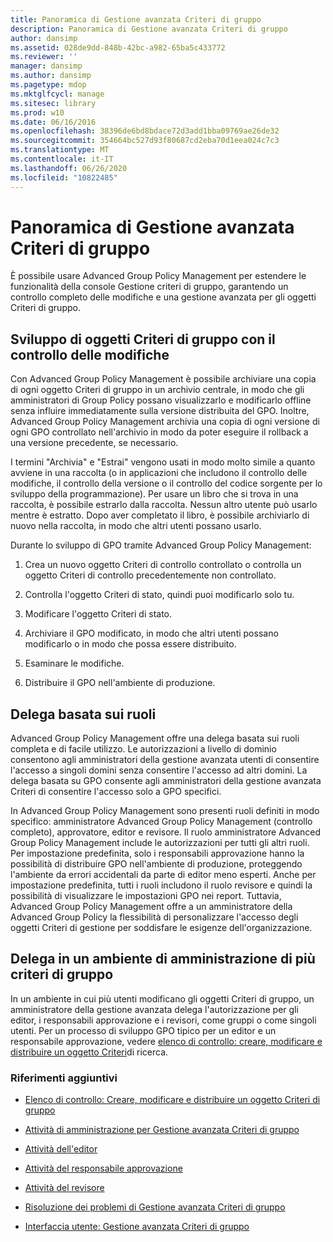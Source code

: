 ```yaml
---
title: Panoramica di Gestione avanzata Criteri di gruppo
description: Panoramica di Gestione avanzata Criteri di gruppo
author: dansimp
ms.assetid: 028de9dd-848b-42bc-a982-65ba5c433772
ms.reviewer: ''
manager: dansimp
ms.author: dansimp
ms.pagetype: mdop
ms.mktglfcycl: manage
ms.sitesec: library
ms.prod: w10
ms.date: 06/16/2016
ms.openlocfilehash: 38396de6bd8bdace72d3add1bba09769ae26de32
ms.sourcegitcommit: 354664bc527d93f80687cd2eba70d1eea024c7c3
ms.translationtype: MT
ms.contentlocale: it-IT
ms.lasthandoff: 06/26/2020
ms.locfileid: "10822485"
---
```

# Panoramica di Gestione avanzata Criteri di gruppo


È possibile usare Advanced Group Policy Management per estendere le funzionalità della console Gestione criteri di gruppo, garantendo un controllo completo delle modifiche e una gestione avanzata per gli oggetti Criteri di gruppo.

## Sviluppo di oggetti Criteri di gruppo con il controllo delle modifiche


Con Advanced Group Policy Management è possibile archiviare una copia di ogni oggetto Criteri di gruppo in un archivio centrale, in modo che gli amministratori di Group Policy possano visualizzarlo e modificarlo offline senza influire immediatamente sulla versione distribuita del GPO. Inoltre, Advanced Group Policy Management archivia una copia di ogni versione di ogni GPO controllato nell'archivio in modo da poter eseguire il rollback a una versione precedente, se necessario.

I termini "Archivia" e "Estrai" vengono usati in modo molto simile a quanto avviene in una raccolta (o in applicazioni che includono il controllo delle modifiche, il controllo della versione o il controllo del codice sorgente per lo sviluppo della programmazione). Per usare un libro che si trova in una raccolta, è possibile estrarlo dalla raccolta. Nessun altro utente può usarlo mentre è estratto. Dopo aver completato il libro, è possibile archiviarlo di nuovo nella raccolta, in modo che altri utenti possano usarlo.

Durante lo sviluppo di GPO tramite Advanced Group Policy Management:

1.  Crea un nuovo oggetto Criteri di controllo controllato o controlla un oggetto Criteri di controllo precedentemente non controllato.

2.  Controlla l'oggetto Criteri di stato, quindi puoi modificarlo solo tu.

3.  Modificare l'oggetto Criteri di stato.

4.  Archiviare il GPO modificato, in modo che altri utenti possano modificarlo o in modo che possa essere distribuito.

5.  Esaminare le modifiche.

6.  Distribuire il GPO nell'ambiente di produzione.

## Delega basata sui ruoli


Advanced Group Policy Management offre una delega basata sui ruoli completa e di facile utilizzo. Le autorizzazioni a livello di dominio consentono agli amministratori della gestione avanzata utenti di consentire l'accesso a singoli domini senza consentire l'accesso ad altri domini. La delega basata su GPO consente agli amministratori della gestione avanzata Criteri di consentire l'accesso solo a GPO specifici.

In Advanced Group Policy Management sono presenti ruoli definiti in modo specifico: amministratore Advanced Group Policy Management (controllo completo), approvatore, editor e revisore. Il ruolo amministratore Advanced Group Policy Management include le autorizzazioni per tutti gli altri ruoli. Per impostazione predefinita, solo i responsabili approvazione hanno la possibilità di distribuire GPO nell'ambiente di produzione, proteggendo l'ambiente da errori accidentali da parte di editor meno esperti. Anche per impostazione predefinita, tutti i ruoli includono il ruolo revisore e quindi la possibilità di visualizzare le impostazioni GPO nei report. Tuttavia, Advanced Group Policy Management offre a un amministratore della Advanced Group Policy la flessibilità di personalizzare l'accesso degli oggetti Criteri di gestione per soddisfare le esigenze dell'organizzazione.

## Delega in un ambiente di amministrazione di più criteri di gruppo


In un ambiente in cui più utenti modificano gli oggetti Criteri di gruppo, un amministratore della gestione avanzata delega l'autorizzazione per gli editor, i responsabili approvazione e i revisori, come gruppi o come singoli utenti. Per un processo di sviluppo GPO tipico per un editor e un responsabile approvazione, vedere [elenco di controllo: creare, modificare e distribuire un oggetto Criteri](checklist-create-edit-and-deploy-a-gpo.md)di ricerca.

### Riferimenti aggiuntivi

-   [Elenco di controllo: Creare, modificare e distribuire un oggetto Criteri di gruppo](checklist-create-edit-and-deploy-a-gpo.md)

-   [Attività di amministrazione per Gestione avanzata Criteri di gruppo](performing-agpm-administrator-tasks.md)

-   [Attività dell'editor](performing-editor-tasks.md)

-   [Attività del responsabile approvazione](performing-approver-tasks.md)

-   [Attività del revisore](performing-reviewer-tasks.md)

-   [Risoluzione dei problemi di Gestione avanzata Criteri di gruppo](troubleshooting-advanced-group-policy-management.md)

-   [Interfaccia utente: Gestione avanzata Criteri di gruppo](user-interface-advanced-group-policy-management.md)

 

 





